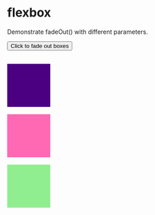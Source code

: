 # flexbox
<html>
<head>
<script>
$(document).ready(function(){
  $("button").click(function(){
    $("#div1").fadeOut();
    $("#div2").fadeOut("slow");
    $("#div3").fadeOut(3000);
  });
});
</script>
</head>
<body>

<p>Demonstrate fadeOut() with different parameters.</p>

<button>Click to fade out boxes</button><br><br>

<div id="div1" style="width:100px;height:100px;background-color: indigo;"></div><br>
<div id="div2" style="width:100px;height:100px;background-color:hotpink;"></div><br>
<div id="div3" style="width:100px;height:100px;background-color:lightgreen;"></div>

</body>
</html>
